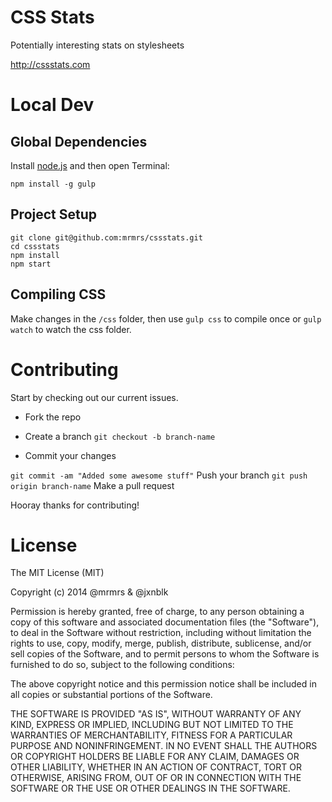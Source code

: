 # CSS Stats
Potentially interesting stats on stylesheets

http://cssstats.com

# Local Dev

## Global Dependencies

Install [node.js](http://nodejs.org) and then open Terminal:

    npm install -g gulp

## Project Setup

    git clone git@github.com:mrmrs/cssstats.git
    cd cssstats
    npm install
    npm start

## Compiling CSS
Make changes in the `/css` folder, then use `gulp css` to compile once or `gulp watch` to watch the css folder.

# Contributing

Start by checking out our current issues.

* Fork the repo
* Create a branch ```git checkout -b branch-name```

* Commit your changes

```git commit -am "Added some awesome stuff"```
Push your branch ```git push origin branch-name```
Make a pull request

Hooray thanks for contributing!

# License

The MIT License (MIT)

Copyright (c) 2014 @mrmrs & @jxnblk

Permission is hereby granted, free of charge, to any person obtaining a copy
of this software and associated documentation files (the "Software"), to deal
in the Software without restriction, including without limitation the rights
to use, copy, modify, merge, publish, distribute, sublicense, and/or sell
copies of the Software, and to permit persons to whom the Software is
furnished to do so, subject to the following conditions:

The above copyright notice and this permission notice shall be included in
all copies or substantial portions of the Software.

THE SOFTWARE IS PROVIDED "AS IS", WITHOUT WARRANTY OF ANY KIND, EXPRESS OR
IMPLIED, INCLUDING BUT NOT LIMITED TO THE WARRANTIES OF MERCHANTABILITY,
FITNESS FOR A PARTICULAR PURPOSE AND NONINFRINGEMENT. IN NO EVENT SHALL THE
AUTHORS OR COPYRIGHT HOLDERS BE LIABLE FOR ANY CLAIM, DAMAGES OR OTHER
LIABILITY, WHETHER IN AN ACTION OF CONTRACT, TORT OR OTHERWISE, ARISING FROM,
OUT OF OR IN CONNECTION WITH THE SOFTWARE OR THE USE OR OTHER DEALINGS IN
THE SOFTWARE.

